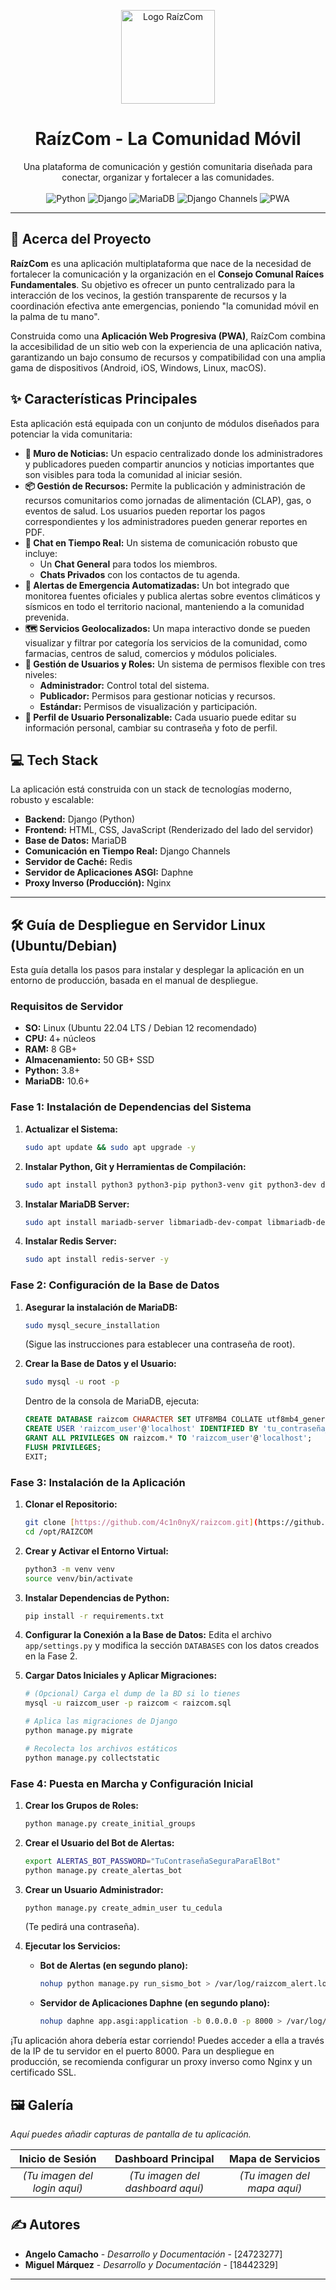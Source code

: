<p align="center">
  <img src="https://raw.githubusercontent.com/4c1n0nyX/raizcom/main/app/static/img/logo.png" alt="Logo RaízCom" width="150"/>
</p>

<h1 align="center">RaízCom - La Comunidad Móvil</h1>

<p align="center">
  Una plataforma de comunicación y gestión comunitaria diseñada para conectar, organizar y fortalecer a las comunidades.
  <br />
  <br />
  <img src="https://img.shields.io/badge/Python-3.8+-blue.svg" alt="Python">
  <img src="https://img.shields.io/badge/Django-4.2+-green.svg" alt="Django">
  <img src="https://img.shields.io/badge/Database-MariaDB-orange.svg" alt="MariaDB">
  <img src="https://img.shields.io/badge/Realtime-Django%20Channels-red.svg" alt="Django Channels">
  <img src="https://img.shields.io/badge/Platform-PWA-yellow.svg" alt="PWA">
</p>

---

## 🚀 Acerca del Proyecto

**RaízCom** es una aplicación multiplataforma que nace de la necesidad de fortalecer la comunicación y la organización en el **Consejo Comunal Raíces Fundamentales**. Su objetivo es ofrecer un punto centralizado para la interacción de los vecinos, la gestión transparente de recursos y la coordinación efectiva ante emergencias, poniendo "la comunidad móvil en la palma de tu mano".

Construida como una **Aplicación Web Progresiva (PWA)**, RaízCom combina la accesibilidad de un sitio web con la experiencia de una aplicación nativa, garantizando un bajo consumo de recursos y compatibilidad con una amplia gama de dispositivos (Android, iOS, Windows, Linux, macOS).

## ✨ Características Principales

Esta aplicación está equipada con un conjunto de módulos diseñados para potenciar la vida comunitaria:

* **📰 Muro de Noticias:** Un espacio centralizado donde los administradores y publicadores pueden compartir anuncios y noticias importantes que son visibles para toda la comunidad al iniciar sesión.
* **📦 Gestión de Recursos:** Permite la publicación y administración de recursos comunitarios como jornadas de alimentación (CLAP), gas, o eventos de salud. Los usuarios pueden reportar los pagos correspondientes y los administradores pueden generar reportes en PDF.
* **💬 Chat en Tiempo Real:** Un sistema de comunicación robusto que incluye:
    * Un **Chat General** para todos los miembros.
    * **Chats Privados** con los contactos de tu agenda.
* **🚨 Alertas de Emergencia Automatizadas:** Un bot integrado que monitorea fuentes oficiales y publica alertas sobre eventos climáticos y sísmicos en todo el territorio nacional, manteniendo a la comunidad prevenida.
* **🗺️ Servicios Geolocalizados:** Un mapa interactivo donde se pueden visualizar y filtrar por categoría los servicios de la comunidad, como farmacias, centros de salud, comercios y módulos policiales.
* **👥 Gestión de Usuarios y Roles:** Un sistema de permisos flexible con tres niveles:
    * **Administrador:** Control total del sistema.
    * **Publicador:** Permisos para gestionar noticias y recursos.
    * **Estándar:** Permisos de visualización y participación.
* **👤 Perfil de Usuario Personalizable:** Cada usuario puede editar su información personal, cambiar su contraseña y foto de perfil.

## 💻 Tech Stack

La aplicación está construida con un stack de tecnologías moderno, robusto y escalable:

* **Backend:** Django (Python)
* **Frontend:** HTML, CSS, JavaScript (Renderizado del lado del servidor)
* **Base de Datos:** MariaDB
* **Comunicación en Tiempo Real:** Django Channels
* **Servidor de Caché:** Redis
* **Servidor de Aplicaciones ASGI:** Daphne
* **Proxy Inverso (Producción):** Nginx

---

## 🛠️ Guía de Despliegue en Servidor Linux (Ubuntu/Debian)

Esta guía detalla los pasos para instalar y desplegar la aplicación en un entorno de producción, basada en el manual de despliegue.

### **Requisitos de Servidor**
* **SO:** Linux (Ubuntu 22.04 LTS / Debian 12 recomendado)
* **CPU:** 4+ núcleos
* **RAM:** 8 GB+
* **Almacenamiento:** 50 GB+ SSD
* **Python:** 3.8+
* **MariaDB:** 10.6+

### **Fase 1: Instalación de Dependencias del Sistema**

1.  **Actualizar el Sistema:**
    ```bash
    sudo apt update && sudo apt upgrade -y
    ```

2.  **Instalar Python, Git y Herramientas de Compilación:**
    ```bash
    sudo apt install python3 python3-pip python3-venv git python3-dev default-libmysqlclient-dev build-essential pkg-config weasyprint -y
    ```

3.  **Instalar MariaDB Server:**
    ```bash
    sudo apt install mariadb-server libmariadb-dev-compat libmariadb-dev -y
    ```

4.  **Instalar Redis Server:**
    ```bash
    sudo apt install redis-server -y
    ```

### **Fase 2: Configuración de la Base de Datos**

1.  **Asegurar la instalación de MariaDB:**
    ```bash
    sudo mysql_secure_installation
    ```
    (Sigue las instrucciones para establecer una contraseña de root).

2.  **Crear la Base de Datos y el Usuario:**
    ```bash
    sudo mysql -u root -p
    ```
    Dentro de la consola de MariaDB, ejecuta:
    ```sql
    CREATE DATABASE raizcom CHARACTER SET UTF8MB4 COLLATE utf8mb4_general_ci;
    CREATE USER 'raizcom_user'@'localhost' IDENTIFIED BY 'tu_contraseña_segura';
    GRANT ALL PRIVILEGES ON raizcom.* TO 'raizcom_user'@'localhost';
    FLUSH PRIVILEGES;
    EXIT;
    ```

### **Fase 3: Instalación de la Aplicación**

1.  **Clonar el Repositorio:**
    ```bash
    git clone [https://github.com/4c1n0nyX/raizcom.git](https://github.com/4c1n0nyX/raizcom.git) /opt/RAIZCOM
    cd /opt/RAIZCOM
    ```

2.  **Crear y Activar el Entorno Virtual:**
    ```bash
    python3 -m venv venv
    source venv/bin/activate
    ```

3.  **Instalar Dependencias de Python:**
    ```bash
    pip install -r requirements.txt
    ```

4.  **Configurar la Conexión a la Base de Datos:**
    Edita el archivo `app/settings.py` y modifica la sección `DATABASES` con los datos creados en la Fase 2.

5.  **Cargar Datos Iniciales y Aplicar Migraciones:**
    ```bash
    # (Opcional) Carga el dump de la BD si lo tienes
    mysql -u raizcom_user -p raizcom < raizcom.sql

    # Aplica las migraciones de Django
    python manage.py migrate

    # Recolecta los archivos estáticos
    python manage.py collectstatic
    ```

### **Fase 4: Puesta en Marcha y Configuración Inicial**

1.  **Crear los Grupos de Roles:**
    ```bash
    python manage.py create_initial_groups
    ```

2.  **Crear el Usuario del Bot de Alertas:**
    ```bash
    export ALERTAS_BOT_PASSWORD="TuContraseñaSeguraParaElBot"
    python manage.py create_alertas_bot
    ```

3.  **Crear un Usuario Administrador:**
    ```bash
    python manage.py create_admin_user tu_cedula
    ```
    (Te pedirá una contraseña).

4.  **Ejecutar los Servicios:**
    * **Bot de Alertas (en segundo plano):**
        ```bash
        nohup python manage.py run_sismo_bot > /var/log/raizcom_alert.log 2>&1 &
        ```
    * **Servidor de Aplicaciones Daphne (en segundo plano):**
        ```bash
        nohup daphne app.asgi:application -b 0.0.0.0 -p 8000 > /var/log/raizcom.log 2>&1 &
        ```

¡Tu aplicación ahora debería estar corriendo! Puedes acceder a ella a través de la IP de tu servidor en el puerto 8000. Para un despliegue en producción, se recomienda configurar un proxy inverso como Nginx y un certificado SSL.

## 🖼️ Galería

*Aquí puedes añadir capturas de pantalla de tu aplicación.*

| Inicio de Sesión | Dashboard Principal | Mapa de Servicios |
| :---: | :---: | :---: |
| *(Tu imagen del login aquí)* | *(Tu imagen del dashboard aquí)* | *(Tu imagen del mapa aquí)* |


## ✍️ Autores

* **Angelo Camacho** - *Desarrollo y Documentación* - [24723277]
* **Miguel Márquez** - *Desarrollo y Documentación* - [18442329]

---
